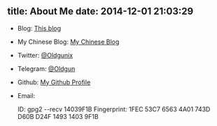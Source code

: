 title: About Me
date: 2014-12-01 21:03:29
---

* Blog:
    <a href="https://blog.kevinhu.me/" target="_blank">This blog</a>
* My Chinese Blog:
    <a href="https://blog.kevinhu.me/" target="_blank">My Chinese Blog</a>
* Twitter:
    <a href="https://twitter.com/Oldgunix" target="_blank">@Oldgunix</a>
* Telegram:
    <a href="https://telegram.me/oldgun" target="_blank">@Oldgun</a>
* Github:
    <a href="http://github.com/hxy9243/" target="_blank">My Github Profile</a>
* Email:

    ID: gpg2 --recv 14039F1B
    Fingerprint: 1FEC 53C7 6563 4A01 743D  D60B D24F 1493 1403 9F1B
